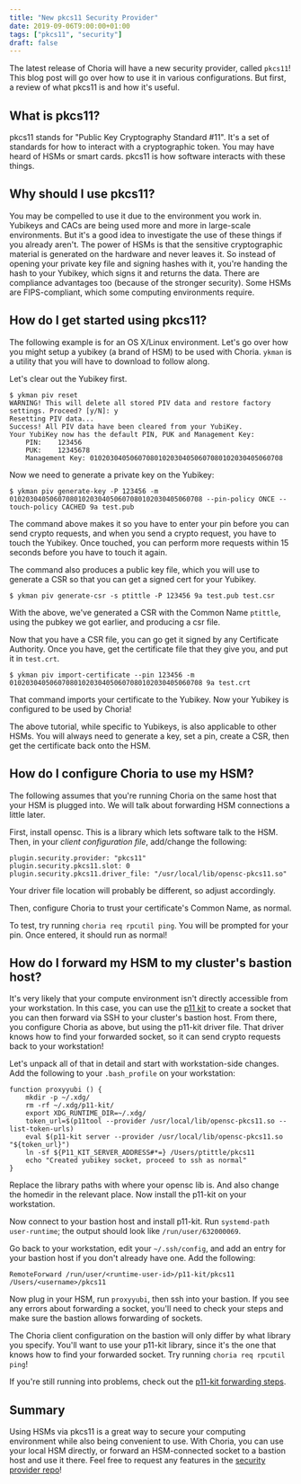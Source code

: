 ```yaml
---
title: "New pkcs11 Security Provider"
date: 2019-09-06T9:00:00+01:00
tags: ["pkcs11", "security"]
draft: false
---
```


The latest release of Choria will have a new security provider, called `pkcs11`! This blog post will go over how to use it in various configurations. But first, a review of what pkcs11 is and how it's useful.

## What is pkcs11?

pkcs11 stands for "Public Key Cryptography Standard #11". It's a set of standards for how to interact with a cryptographic token. You may have heard of HSMs or smart cards. pkcs11 is how software interacts with these things.

## Why should I use pkcs11?

You may be compelled to use it due to the environment you work in. Yubikeys and CACs are being used more and more in large-scale environments. But it's a good idea to investigate the use of these things if you already aren't. The power of HSMs is that the sensitive cryptographic material is generated on the hardware and never leaves it. So instead of opening your private key file and signing hashes with it, you're handing the hash to your Yubikey, which signs it and returns the data. There are compliance advantages too (because of the stronger security). Some HSMs are FIPS-compliant, which some computing environments require.

## How do I get started using pkcs11?

The following example is for an OS X/Linux environment. Let's go over how you might setup a yubikey (a brand of HSM) to be used with Choria. `ykman` is a utility that you will have to download to follow along.

Let's clear out the Yubikey first.

```nohighlight
$ ykman piv reset
WARNING! This will delete all stored PIV data and restore factory settings. Proceed? [y/N]: y
Resetting PIV data...
Success! All PIV data have been cleared from your YubiKey.
Your YubiKey now has the default PIN, PUK and Management Key:
	PIN:	123456
	PUK:	12345678
	Management Key:	010203040506070801020304050607080102030405060708
```

Now we need to generate a private key on the Yubikey:

```nohighlight
$ ykman piv generate-key -P 123456 -m 010203040506070801020304050607080102030405060708 --pin-policy ONCE --touch-policy CACHED 9a test.pub
```

The command above makes it so you have to enter your pin before you can send crypto requests, and when you send a crypto request, you have to touch the Yubikey. Once touched, you can perform more requests within 15 seconds before you have to touch it again.

The command also produces a public key file, which you will use to generate a CSR so that you can get a signed cert for your Yubikey.

```nohighlight
$ ykman piv generate-csr -s ptittle -P 123456 9a test.pub test.csr
```

With the above, we've generated a CSR with the Common Name `ptittle`, using the pubkey we got earlier, and producing a csr file.

Now that you have a CSR file, you can go get it signed by any Certificate Authority. Once you have, get the certificate file that they give you, and put it in `test.crt`.

```nohighlight
$ ykman piv import-certificate --pin 123456 -m 010203040506070801020304050607080102030405060708 9a test.crt
```

That command imports your certificate to the Yubikey. Now your Yubikey is configured to be used by Choria!

The above tutorial, while specific to Yubikeys, is also applicable to other HSMs. You will always need to generate a key, set a pin, create a CSR, then get the certificate back onto the HSM.

## How do I configure Choria to use my HSM?

The following assumes that you're running Choria on the same host that your HSM is plugged into. We will talk about forwarding HSM connections a little later.

First, install opensc. This is a library which lets software talk to the HSM. Then, in your _client configuration file_, add/change the following:

```nohighlight
plugin.security.provider: "pkcs11"
plugin.security.pkcs11.slot: 0
plugin.security.pkcs11.driver_file: "/usr/local/lib/opensc-pkcs11.so"
```

Your driver file location will probably be different, so adjust accordingly.

Then, configure Choria to trust your certificate's Common Name, as normal.

To test, try running `choria req rpcutil ping`. You will be prompted for your pin. Once entered, it should run as normal!

## How do I forward my HSM to my cluster's bastion host?

It's very likely that your compute environment isn't directly accessible from your workstation. In this case, you can use the [p11 kit](https://p11-glue.github.io/p11-glue/p11-kit.html) to create a socket that you can then forward via SSH to your cluster's bastion host. From there, you configure Choria as above, but using the p11-kit driver file. That driver knows how to find your forwarded socket, so it can send crypto requests back to your workstation!

Let's unpack all of that in detail and start with workstation-side changes. Add the following to your `.bash_profile` on your workstation:

```nohighlight
function proxyyubi () {
    mkdir -p ~/.xdg/
    rm -rf ~/.xdg/p11-kit/
    export XDG_RUNTIME_DIR=~/.xdg/
    token_url=$(p11tool --provider /usr/local/lib/opensc-pkcs11.so --list-token-urls)
    eval $(p11-kit server --provider /usr/local/lib/opensc-pkcs11.so "${token_url}")
    ln -sf ${P11_KIT_SERVER_ADDRESS#*=} /Users/ptittle/pkcs11
    echo "Created yubikey socket, proceed to ssh as normal"
}
```

Replace the library paths with where your opensc lib is. And also change the homedir in the relevant place. Now install the p11-kit on your workstation.

Now connect to your bastion host and install p11-kit. Run `systemd-path user-runtime`; the output should look like `/run/user/632000069`.

Go back to your workstation, edit your `~/.ssh/config`, and add an entry for your bastion host if you don't already have one. Add the following:

```nohighlight
RemoteForward /run/user/<runtime-user-id>/p11-kit/pkcs11 /Users/<username>/pkcs11
```

Now plug in your HSM, run `proxyyubi`, then ssh into your bastion. If you see any errors about forwarding a socket, you'll need to check your steps and make sure the bastion allows forwarding of sockets.

The Choria client configuration on the bastion will only differ by what library you specify. You'll want to use your p11-kit library, since it's the one that knows how to find your forwarded socket. Try running `choria req rpcutil ping`!

If you're still running into problems, check out the [p11-kit forwarding steps](https://p11-glue.github.io/p11-glue/p11-kit/manual/remoting.html).

## Summary

Using HSMs via pkcs11 is a great way to secure your computing environment while also being convenient to use. With Choria, you can use your local HSM directly, or forward an HSM-connected socket to a bastion host and use it there. Feel free to request any features in the [security provider repo](https://github.com/choria-io/go-security)!
